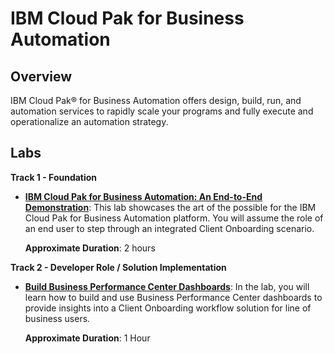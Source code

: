 # IBM Cloud Pak for Business Automation

## Overview

IBM Cloud Pak® for Business Automation offers design, build, run, and automation services to rapidly scale your programs and fully execute and operationalize an automation strategy.

## Labs

**Track 1 - Foundation**

- **[IBM Cloud Pak for Business Automation: An End-to-End Demonstration](Lab%20Guide%20-%20End-to-End%20Scenario.pdf)**: This lab showcases the art of the possible for the IBM Cloud Pak for Business Automation platform. You will assume the role of an end user to step through an integrated Client Onboarding scenario.

  **Approximate Duration**: 2 hours

**Track 2 - Developer Role / Solution Implementation**

- **[Build Business Performance Center Dashboards](Lab%20Guide%20-%20Operational%20Intelligence%20-%20BAI%20-%20Build%20Business%20Performance%20Center%20Dashboard.pdf)**: In the lab, you will learn how to build and use Business Performance Center dashboards to provide insights into a Client Onboarding workflow solution for line of business users.
  
  **Approximate Duration**: 1 Hour
